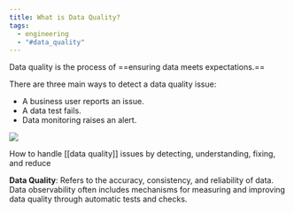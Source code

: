 ```yaml
---
title: What is Data Quality?
tags:
  - engineering
  - "#data_quality"
---
```

Data quality is the process of ==ensuring data meets expectations.==

There are three main ways to detect a data quality issue: 
-   A business user reports an issue.
-   A data test fails.
-   Data monitoring raises an alert.

![](images/data-quality.png)


 How to handle [[data quality]] issues by detecting, understanding, fixing, and reduce

**Data Quality**: Refers to the accuracy, consistency, and reliability of data. Data observability often includes mechanisms for measuring and improving data quality through automatic tests and checks.